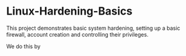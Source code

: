 # Linux-Hardening-Basics

This project demonstrates basic system hardening, setting up a basic firewall, account creation and controlling their privileges. 

We do this by
